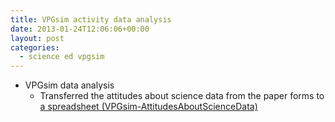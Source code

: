 ```yaml
---
title: VPGsim activity data analysis
date: 2013-01-24T12:06:06+00:00
layout: post
categories:
  - science ed vpgsim
---
```

  * VPGsim data analysis
      * Transferred the attitudes about science data from the paper forms to [a spreadsheet (VPGsim-AttitudesAboutScienceData)][1]

[1]: https://docs.google.com/spreadsheet/ccc?key=0AkDnkQIRAeIIdFJEWm1MbGlxaEJiZlF5WEZhX3k5VEE#gid=0
